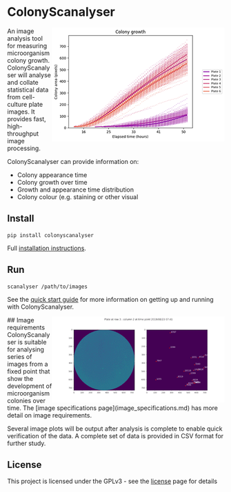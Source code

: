 # ColonyScanalyser
<img align="right" src="images/growth_curve_small.png">
An image analysis tool for measuring microorganism colony growth.
ColonyScanalyser will analyse and collate statistical data from cell-culture plate images.
 It provides fast, high-throughput image processing.

ColonyScanalyser can provide information on:

* Colony appearance time
* Colony growth over time
* Growth and appearance time distribution
* Colony colour (e.g. staining or other visual 

## Install
```
pip install colonyscanalyser
```
Full [installation instructions](installation.md).

## Run
```
scanalyser /path/to/images
```
See the [quick start guide](quick_start.md) for more information on getting up and running with ColonyScanalyser.

<img align="right" src="images/plate_timelapse_tiny.gif">
## Image requirements
ColonyScanalyser is suitable for analysing series of images from a fixed point that show the development of microorganism colonies over time. The [image specifications page](image_specifications.md) has more detail on image requirements.

Several image plots will be output after analysis is complete to enable quick verification of the data. A complete set of data is provided in CSV format for further study.

## License
This project is licensed under the GPLv3 - see the [license](LICENSE.md) page for details